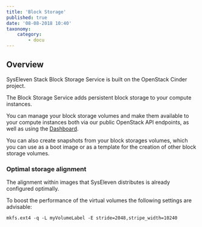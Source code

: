 ```yaml
---
title: 'Block Storage'
published: true
date: '08-08-2018 10:40'
taxonomy:
    category:
        - docu
---
```


## Overview

SysEleven Stack Block Storage Service is built on the OpenStack Cinder project.

The Block Storage Service adds persistent block storage to your compute instances.

You can manage your block storage volumes and make them available to your compute instances both via our public OpenStack API endpoints, as well as using the [Dashboard](https://dashboard.cloud.syseleven.net).

You can also create snapshots from your block storages volumes, which you can use as a boot image or as a template for the creation of other block storage volumes.

### Optimal storage alignment

The alignment within images that SysEleven distributes is already configured optimally.

To boost the performance of the virtual volumes the following settings are advisable:

```shell
mkfs.ext4 -q -L myVolumeLabel -E stride=2048,stripe_width=10240
```